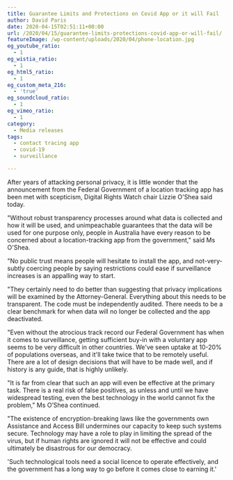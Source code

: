 ```yaml
---
title: Guarantee Limits and Protections on Covid App or it will Fail
author: David Paris
date: 2020-04-15T02:51:11+00:00
url: /2020/04/15/guarantee-limits-protections-covid-app-or-will-fail/
featureImage: /wp-content/uploads/2020/04/phone-location.jpg
eg_youtube_ratio:
  - 1
eg_wistia_ratio:
  - 1
eg_html5_ratio:
  - 1
eg_custom_meta_216:
  - 'true'
eg_soundcloud_ratio:
  - 1
eg_vimeo_ratio:
  - 1
category:
  - Media releases
tags:
  - contact tracing app
  - covid-19
  - surveillance

---
```

After years of attacking personal privacy, it is little wonder that the announcement from the Federal Government of a location tracking app has been met with scepticism, Digital Rights Watch chair Lizzie O'Shea said today.

"Without robust transparency processes around what data is collected and how it will be used, and unimpeachable guarantees that the data will be used for one purpose only, people in Australia have every reason to be concerned about a location-tracking app from the government," said Ms O'Shea.

"No public trust means people will hesitate to install the app, and not-very-subtly coercing people by saying restrictions could ease if surveillance increases is an appalling way to start.

"They certainly need to do better than suggesting that privacy implications will be examined by the Attorney-General. Everything about this needs to be transparent. The code must be independently audited. There needs to be a clear benchmark for when data will no longer be collected and the app deactivated.

"Even without the atrocious track record our Federal Government has when it comes to surveillance, getting sufficient buy-in with a voluntary app seems to be very difficult in other countries. We've seen uptake at 10-20% of populations overseas, and it'll take twice that to be remotely useful. There are a lot of design decisions that will have to be made well, and if history is any guide, that is highly unlikely.

"It is far from clear that such an app will even be effective at the primary task. There is a real risk of false positives, as unless and until we have widespread testing, even the best technology in the world cannot fix the problem," Ms O&#8217;Shea continued.

"The existence of encryption-breaking laws like the governments own Assistance and Access Bill undermines our capacity to keep such systems secure. Technology may have a role to play in limiting the spread of the virus, but if human rights are ignored it will not be effective and could ultimately be disastrous for our democracy.

'Such technological tools need a social licence to operate effectively, and the government has a long way to go before it comes close to earning it.'
